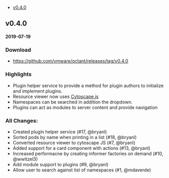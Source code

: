  - [v0.4.0](#v040)

## v0.4.0
#### 2019-07-19

### Download
- https://github.com/vmware/octant/releases/tag/v0.4.0

### Highlights
- Plugin helper service to provide a method for plugin authors to initialize and implement plugins.
- Resource viewer now uses [Cytoscape.js](http://js.cytoscape.org/)
- Namespaces can be searched in addition the dropdown.
- Plugins can act as modules to server content and provide navigation

### All Changes:

  * Created plugin helper service (#17, @bryanl)
  * Sorted pods by name when printing in a list (#18, @bryanl)
  * Converted resource viewer to cytoscape JS (#7, @bryanl)
  * Added support for a card component with actions (#13, @bryanl)
  * Increased performacne by creating informer factories on demand (#10, @wwitzel3)
  * Add module support to plugins (#9, @bryanl)
  * Allow user to search against list of namespaces (#1, @mdaverde)
